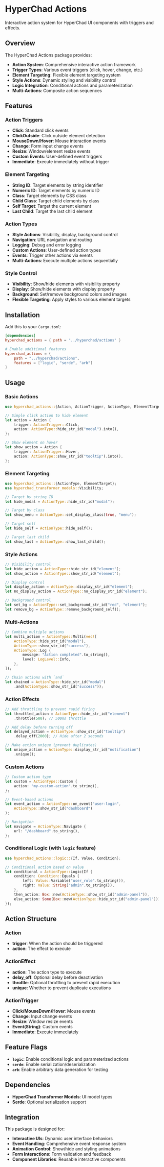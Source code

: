 # HyperChad Actions

Interactive action system for HyperChad UI components with triggers and effects.

## Overview

The HyperChad Actions package provides:

- **Action System**: Comprehensive interactive action framework
- **Trigger Types**: Various event triggers (click, hover, change, etc.)
- **Element Targeting**: Flexible element targeting system
- **Style Actions**: Dynamic styling and visibility control
- **Logic Integration**: Conditional actions and parameterization
- **Multi-Actions**: Composite action sequences

## Features

### Action Triggers
- **Click**: Standard click events
- **ClickOutside**: Click outside element detection
- **MouseDown/Hover**: Mouse interaction events
- **Change**: Form input change events
- **Resize**: Window/element resize events
- **Custom Events**: User-defined event triggers
- **Immediate**: Execute immediately without trigger

### Element Targeting
- **String ID**: Target elements by string identifier
- **Numeric ID**: Target elements by numeric ID
- **Class**: Target elements by CSS class
- **Child Class**: Target child elements by class
- **Self Target**: Target the current element
- **Last Child**: Target the last child element

### Action Types
- **Style Actions**: Visibility, display, background control
- **Navigation**: URL navigation and routing
- **Logging**: Debug and error logging
- **Custom Actions**: User-defined action types
- **Events**: Trigger other actions via events
- **Multi-Actions**: Execute multiple actions sequentially

### Style Control
- **Visibility**: Show/hide elements with visibility property
- **Display**: Show/hide elements with display property
- **Background**: Set/remove background colors and images
- **Flexible Targeting**: Apply styles to various element targets

## Installation

Add this to your `Cargo.toml`:

```toml
[dependencies]
hyperchad_actions = { path = "../hyperchad/actions" }

# Enable additional features
hyperchad_actions = {
    path = "../hyperchad/actions",
    features = ["logic", "serde", "arb"]
}
```

## Usage

### Basic Actions

```rust
use hyperchad_actions::{Action, ActionTrigger, ActionType, ElementTarget};

// Simple click action to hide element
let action = Action {
    trigger: ActionTrigger::Click,
    action: ActionType::hide_str_id("modal").into(),
};

// Show element on hover
let show_action = Action {
    trigger: ActionTrigger::Hover,
    action: ActionType::show_str_id("tooltip").into(),
};
```

### Element Targeting

```rust
use hyperchad_actions::{ActionType, ElementTarget};
use hyperchad_transformer_models::Visibility;

// Target by string ID
let hide_modal = ActionType::hide_str_id("modal");

// Target by class
let show_menu = ActionType::set_display_class(true, "menu");

// Target self
let hide_self = ActionType::hide_self();

// Target last child
let show_last = ActionType::show_last_child();
```

### Style Actions

```rust
// Visibility control
let hide_action = ActionType::hide_str_id("element");
let show_action = ActionType::show_str_id("element");

// Display control
let display_action = ActionType::display_str_id("element");
let no_display_action = ActionType::no_display_str_id("element");

// Background control
let set_bg = ActionType::set_background_str_id("red", "element");
let remove_bg = ActionType::remove_background_self();
```

### Multi-Actions

```rust
// Combine multiple actions
let multi_action = ActionType::Multi(vec![
    ActionType::hide_str_id("modal"),
    ActionType::show_str_id("success"),
    ActionType::Log {
        message: "Action completed".to_string(),
        level: LogLevel::Info,
    },
]);

// Chain actions with `and`
let chained = ActionType::hide_str_id("modal")
    .and(ActionType::show_str_id("success"));
```

### Action Effects

```rust
// Add throttling to prevent rapid firing
let throttled_action = ActionType::hide_str_id("element")
    .throttle(500); // 500ms throttle

// Add delay before turning off
let delayed_action = ActionType::show_str_id("tooltip")
    .delay_off(2000); // Hide after 2 seconds

// Make action unique (prevent duplicates)
let unique_action = ActionType::display_str_id("notification")
    .unique();
```

### Custom Actions

```rust
// Custom action type
let custom = ActionType::Custom {
    action: "my-custom-action".to_string(),
};

// Event-based actions
let event_action = ActionType::on_event("user-login",
    ActionType::show_str_id("dashboard")
);

// Navigation
let navigate = ActionType::Navigate {
    url: "/dashboard".to_string(),
};
```

### Conditional Logic (with `logic` feature)

```rust
use hyperchad_actions::logic::{If, Value, Condition};

// Conditional action based on value
let conditional = ActionType::Logic(If {
    condition: Condition::Equals {
        left: Value::Variable("user_role".to_string()),
        right: Value::String("admin".to_string()),
    },
    then_action: Box::new(ActionType::show_str_id("admin-panel")),
    else_action: Some(Box::new(ActionType::hide_str_id("admin-panel"))),
});
```

## Action Structure

### Action
- **trigger**: When the action should be triggered
- **action**: The effect to execute

### ActionEffect
- **action**: The action type to execute
- **delay_off**: Optional delay before deactivation
- **throttle**: Optional throttling to prevent rapid execution
- **unique**: Whether to prevent duplicate executions

### ActionTrigger
- **Click/MouseDown/Hover**: Mouse events
- **Change**: Input change events
- **Resize**: Window resize events
- **Event(String)**: Custom events
- **Immediate**: Execute immediately

## Feature Flags

- **`logic`**: Enable conditional logic and parameterized actions
- **`serde`**: Enable serialization/deserialization
- **`arb`**: Enable arbitrary data generation for testing

## Dependencies

- **HyperChad Transformer Models**: UI model types
- **Serde**: Optional serialization support

## Integration

This package is designed for:
- **Interactive UIs**: Dynamic user interface behaviors
- **Event Handling**: Comprehensive event response system
- **Animation Control**: Show/hide and styling animations
- **Form Interactions**: Form validation and feedback
- **Component Libraries**: Reusable interactive components
